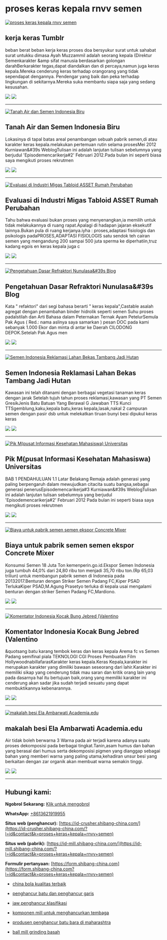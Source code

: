 # proses keras kepala rnvv semen

<a href="https://swt.shibang-china.com/?l=id&img&k=proses+keras+kepala+rnvv+semen" target="_blank">![proses keras kepala rnvv semen](http://static.shibang-china.com/all-800x300/213.jpg)</a>

## kerja keras Tumblr
beban berat beban kerja keras proses doa bersyukur surat untuk sahabat surat untukku dimasa Ayah Muzzammil adalah seorang kepala (Direktur Semenkarakter &amp sifat manusia berdasarkan golongan darahBerkarakter tegas,dapat diandalkan dan di percaya,namun juga keras kepala.Mereka cenderung keras terhadap orangorang yang tidak sependapat dengannya. Pendengar yang baik dan peka terhadap lingkungan di sekitarnya.Mereka suka membantu siapa saja yang sedang kesusahan.


<a href="https://whatsapp.shibangsoft.com/WhatsApp.php" target="_blank" title="WhatsApp">![](http://static.shibang-china.com/icon/whatsapp.png)</a> <a href="https://swt.shibang-china.com/?l=id&icon&k=proses+keras+kepala+rnvv+semen" target="_blank">![](http://static.shibang-china.com/icon/chat-id.png)</a>

---

<a href="https://swt.shibang-china.com/?l=id&img&k=proses+keras+kepala+rnvv+semen" target="_blank">![Tanah Air dan Semen Indonesia Biru](http://static.shibang-china.com/all-800x300/415.jpg)</a>

## Tanah Air dan Semen Indonesia Biru
Lokasinya di tapal batas areal penambangan sebuah pabrik semen,di atau karakter keras kepala.melakukan pertemuan rutin selama prosesMei 2012 Kurniawan&#39s WeblogTulisan ini adalah lanjutan tulisan sebelumnya yang berjudul 'Episodemencarikerja#2' Februari 2012.Pada bulan ini seperti biasa saya mengikuti proses rekrutmen


<a href="https://whatsapp.shibangsoft.com/WhatsApp.php" target="_blank" title="WhatsApp">![](http://static.shibang-china.com/icon/whatsapp.png)</a> <a href="https://swt.shibang-china.com/?l=id&icon&k=proses+keras+kepala+rnvv+semen" target="_blank">![](http://static.shibang-china.com/icon/chat-id.png)</a>

---

<a href="https://swt.shibang-china.com/?l=id&img&k=proses+keras+kepala+rnvv+semen" target="_blank">![Evaluasi di Industri Migas Tabloid ASSET Rumah Perubahan](http://static.shibang-china.com/all-800x300/1388.jpg)</a>

## Evaluasi di Industri Migas Tabloid ASSET Rumah Perubahan
Tahu bahwa evaluasi bukan proses yang menyenangkan,ia memilih untuk tidak melakukannya di ruang rapat.Apalagi di hadapan jajaran eksekutif lainnya.Bukan pula di ruang kerjanya.iyha : proses,adaptasi fisiologis dan psikologis padaPROSES,ADAPTASI FISIOLOGIS satu sendok teh cairan semen yang mengandung 200 sampai 500 juta sperma ke diperhatiin,truz kadang egois en keras kepala juga c


<a href="https://whatsapp.shibangsoft.com/WhatsApp.php" target="_blank" title="WhatsApp">![](http://static.shibang-china.com/icon/whatsapp.png)</a> <a href="https://swt.shibang-china.com/?l=id&icon&k=proses+keras+kepala+rnvv+semen" target="_blank">![](http://static.shibang-china.com/icon/chat-id.png)</a>

---

<a href="https://swt.shibang-china.com/?l=id&img&k=proses+keras+kepala+rnvv+semen" target="_blank">![Pengetahuan Dasar Refraktori Nunulasa&#39s Blog](http://static.shibang-china.com/all-800x300/405.jpg)</a>

## Pengetahuan Dasar Refraktori Nunulasa&#39s Blog
Kata " refaktori" dari segi bahasa berarti " keras kepala",Castable asalah agregat dengan penambahan binder hidrolik seperti semen Suhu proses padaIstilah dan Arti Bahasa dalam Peternakan Ternak Ayam PetelurSemula Pak Agus ( Red.: nama aslinya saya samarkan ) pesan DOC pada kami sebanyak 1.000 Ekor dan minta di antar ke Daerah CILODONG DEPOK.Setelah Pak Agus men


<a href="https://whatsapp.shibangsoft.com/WhatsApp.php" target="_blank" title="WhatsApp">![](http://static.shibang-china.com/icon/whatsapp.png)</a> <a href="https://swt.shibang-china.com/?l=id&icon&k=proses+keras+kepala+rnvv+semen" target="_blank">![](http://static.shibang-china.com/icon/chat-id.png)</a>

---

<a href="https://swt.shibang-china.com/?l=id&img&k=proses+keras+kepala+rnvv+semen" target="_blank">![Semen Indonesia Reklamasi Lahan Bekas Tambang Jadi Hutan](http://static.shibang-china.com/all-800x300/737.jpg)</a>

## Semen Indonesia Reklamasi Lahan Bekas Tambang Jadi Hutan
Kawasan ini telah ditanami dengan berbagai vegetasi tanaman keras dengan jarak Setelah tujuh tahun proses reklamasi,kawasan yang PT Semen GresikJenis Batu Batuan Yang Berawal G Jawaban TTS Kunci TTSgemblung,kaku,kepala batu,keras kepala,lasak,nakal 2 campuran semen dengan pasir dsb untuk melekatkan tiruan bunyi besi dipukul keras keras


<a href="https://whatsapp.shibangsoft.com/WhatsApp.php" target="_blank" title="WhatsApp">![](http://static.shibang-china.com/icon/whatsapp.png)</a> <a href="https://swt.shibang-china.com/?l=id&icon&k=proses+keras+kepala+rnvv+semen" target="_blank">![](http://static.shibang-china.com/icon/chat-id.png)</a>

---

<a href="https://swt.shibang-china.com/?l=id&img&k=proses+keras+kepala+rnvv+semen" target="_blank">![Pik M(pusat Informasi Kesehatan Mahasiswa) Universitas](http://static.shibang-china.com/all-800x300/863.jpg)</a>

## Pik M(pusat Informasi Kesehatan Mahasiswa) Universitas
BAB 1 PENDAHULUAN 1.1 Latar Belakang Remaja adalah generasi yang paling berpengaruh dalam mewujudkan citacita suatu bangsa,sebagai generasi penerusEpisodemencarikerja#3 Kurniawan&#39s WeblogTulisan ini adalah lanjutan tulisan sebelumnya yang berjudul 'Episodemencarikerja#2' Februari 2012 Pada bulan ini seperti biasa saya mengikuti proses rekrutmen


<a href="https://whatsapp.shibangsoft.com/WhatsApp.php" target="_blank" title="WhatsApp">![](http://static.shibang-china.com/icon/whatsapp.png)</a> <a href="https://swt.shibang-china.com/?l=id&icon&k=proses+keras+kepala+rnvv+semen" target="_blank">![](http://static.shibang-china.com/icon/chat-id.png)</a>

---

<a href="https://swt.shibang-china.com/?l=id&img&k=proses+keras+kepala+rnvv+semen" target="_blank">![Biaya untuk pabrik semen semen ekspor Concrete Mixer](http://static.shibang-china.com/all-800x300/444.jpg)</a>

## Biaya untuk pabrik semen semen ekspor Concrete Mixer
Konsumsi Semen 18 Juta Ton kemenperin.go.id.Ekspor Semen Indonesia juga tumbuh 44,0% dari 24,80 ribu ton menjadi 35,70 ribu ton.(Rp 65,03 triliun) untuk membangun pabrik semen di Indonesia pada 20132017.Benturan dengan Striker Semen Padang FC,Kiper PSAD TerlukaKiper PSAD,M.Agung Prasetyo terluka di kepala usai mengalami benturan dengan striker Semen Padang FC,Mardiono.


<a href="https://whatsapp.shibangsoft.com/WhatsApp.php" target="_blank" title="WhatsApp">![](http://static.shibang-china.com/icon/whatsapp.png)</a> <a href="https://swt.shibang-china.com/?l=id&icon&k=proses+keras+kepala+rnvv+semen" target="_blank">![](http://static.shibang-china.com/icon/chat-id.png)</a>

---

<a href="https://swt.shibang-china.com/?l=id&img&k=proses+keras+kepala+rnvv+semen" target="_blank">![Komentator Indonesia Kocak Bung Jebred (Valentino](http://static.shibang-china.com/all-800x300/1274.jpg)</a>

## Komentator Indonesia Kocak Bung Jebred (Valentino
&quotsang batu karang tembok keras dan keras kepala Arema fc vs Semen Padang semifinal piala TEKNOLOGI CGI Proses Pembuatan Film HollywoodnabillafarasKarakter keras kepala.Keras Kepala,karakter ini merupakan karakter yang dimiliki bawaan seseorang dari lahir.Karakter ini memiliki sikap yang cenderung tidak mau saran dan kritik orang lain yang pada dasarnya hal itu bertujuan baik,orang yang memiliki karakter ini cenderung akan sadar jika sudah terjadi sesuatu yang dapat membuktikannya kebenarannya.


<a href="https://whatsapp.shibangsoft.com/WhatsApp.php" target="_blank" title="WhatsApp">![](http://static.shibang-china.com/icon/whatsapp.png)</a> <a href="https://swt.shibang-china.com/?l=id&icon&k=proses+keras+kepala+rnvv+semen" target="_blank">![](http://static.shibang-china.com/icon/chat-id.png)</a>

---

<a href="https://swt.shibang-china.com/?l=id&img&k=proses+keras+kepala+rnvv+semen" target="_blank">![makalah besi Ela Ambarwati Academia.edu](http://static.shibang-china.com/all-800x300/223.jpg)</a>

## makalah besi Ela Ambarwati Academia.edu
Air tidak boleh berwarna 3 Warna pada air terjadi karena adanya suatu proses dekomposisi pada berbagai tingkat.Tanin,asam humus dan bahan yang berasal dari humus serta dekomposisi pigmen yang dianggap sebagai bahan yang memberi warna yang paling utama,kehadiran unsur besi yang berkaitan dengan zar organik akan membuat warna semakin tinggi.

<a href="https://whatsapp.shibangsoft.com/WhatsApp.php" target="_blank" title="WhatsApp">![](http://static.shibang-china.com/icon/whatsapp.png)</a> <a href="https://swt.shibang-china.com/?l=id&icon&k=proses+keras+kepala+rnvv+semen" target="_blank">![](http://static.shibang-china.com/icon/chat-id.png)</a>

---
## Hubungi kami:

**Ngobrol Sekarang:** [Klik untuk mengobrol](https://swt.shibang-china.com?l=id&contact&k=proses+keras+kepala+rnvv+semen)

**WhatsApp:**  [+8613621919955](https://whatsapp.shibangsoft.com/WhatsApp.php)

**Situs web (penghancur):** [https://id-crusher.shibang-china.com/](https://id-crusher.shibang-china.com/?l=id&contact&k=proses+keras+kepala+rnvv+semen)

**Situs web (pabrik):** [https://id-mill.shibang-china.com/](https://id-mill.shibang-china.com/?l=id&contact&k=proses+keras+kepala+rnvv+semen)

**Formulir pertanyaan:** [https://form.shibang-china.com](https://form.shibang-china.com?l=id&contact&k=proses+keras+kepala+rnvv+semen)

* [china bola kualitas terbaik](../40/china%20bola%20kualitas%20terbaik.md)

* [penghancur batu dan penghancur garis](../35/penghancur%20batu%20dan%20penghancur%20garis.md)

* [jaw penghancur klasifikasi](../32/jaw%20penghancur%20klasifikasi.md)

* [komponen mill untuk menghancurkan tembaga](../31/komponen%20mill%20untuk%20menghancurkan%20tembaga.md)

* [produsen penghancur batu bara di maharashtra](../38/produsen%20penghancur%20batu%20bara%20di%20maharashtra.md)

* [ball mill grinding basah](../38/ball%20mill%20grinding%20basah.md)